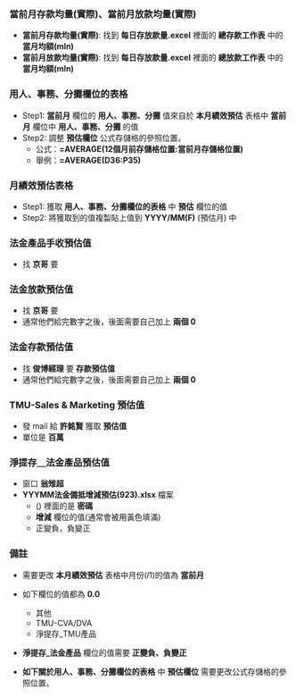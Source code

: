 ### 當前月存款均量(實際)、當前月放款均量(實際)
- **當前月存款均量(實際)**: 找到 **每日存放款量.excel** 裡面的 **總存款工作表** 中的 **當月均額(mln)**
- **當前月放款均量(實際)**: 找到 **每日存放款量.excel** 裡面的 **總放款工作表** 中的 **當月均額(mln)**

### 用人、事務、分攤欄位的表格
- Step1: **當前月** 欄位的 **用人、事務、分攤** 值來自於 **本月績效預估** 表格中 **當前月** 欄位中 **用人、事務、分攤** 的值
- Step2: 調整 **預估欄位** 公式存儲格的參照位置。
    - 公式：**=AVERAGE(12個月前存儲格位置:當前月存儲格位置)**
    - 舉例：**=AVERAGE(D36:P35)**

### 月績效預估表格
- Step1: 獲取 **用人、事務、分攤欄位的表格** 中 **預估** 欄位的值
- Step2: 將獲取到的值複製貼上值到 **YYYY/MM(F)** (預估月) 中

### 法金產品手收預估值
- 找 **京哥** 要

### 法金放款預估值
- 找 **京哥** 要
- 通常他們給完數字之後，後面需要自己加上 **兩個 0**

### 法金存款預估值
- 找 **俊博經理** 要 **存款預估值**
- 通常他們給完數字之後，後面需要自己加上 **兩個 0**

### TMU-Sales & Marketing 預估值 
- 發 mail 給 **許銘賢** 獲取 **預估值**
- 單位是 **百萬** 

### 淨提存＿法金產品預估值
- 窗口 **翁雉超**
- **YYYMM法金備抵增減預估(923).xlsx** 檔案
    - () 裡面的是 **密碼**
    - **增減** 欄位的值(通常會被用黃色填滿)
    - 正變負，負變正

### 備註
- 需要更改 **本月績效預估** 表格中月份($I$1)的值為 **當前月**

- 如下欄位的值都為 **0.0**
    - 其他
    - TMU-CVA/DVA
    - 淨提存_TMU產品

- **淨提存_法金產品** 欄位的值需要 **正變負、負變正**

- **如下關於用人、事務、分攤欄位的表格** 中 **預估欄位** 需要更改公式存儲格的參照位置。
